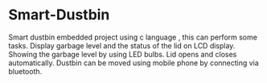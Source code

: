 # Smart-Dustbin
Smart dustbin embedded project using c language
, this can perform some tasks. Display garbage level and the status of the 
lid on LCD display. Showing the garbage level by using LED bulbs.
Lid opens and closes automatically. Dustbin can be moved using mobile phone
by connecting via bluetooth.
